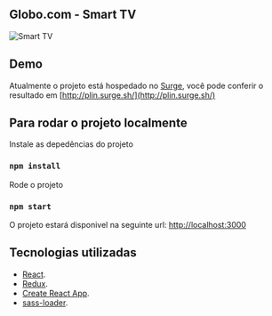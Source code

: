 ## Globo.com - Smart TV

![Smart TV](https://media.giphy.com/media/5dWEJGS7JSy4pffgN7/giphy.gif)

## Demo
Atualmente o projeto está hospedado no [Surge](https://surge.sh/), você pode conferir o resultado em [http://plin.surge.sh/](http://plin.surge.sh/)

## Para rodar o projeto localmente

Instale as depedências do projeto
### `npm install`

Rode o projeto
### `npm start`

O projeto estará disponivel na seguinte url: [http://localhost:3000](http://localhost:3000)

## Tecnologias utilizadas

* [React](https://reactjs.org/).
* [Redux](https://redux.js.org/).
* [Create React App](https://facebook.github.io/create-react-app/).
* [sass-loader](https://github.com/webpack-contrib/sass-loader).
